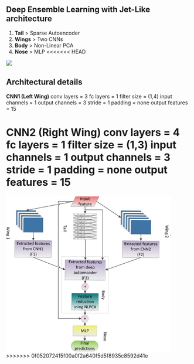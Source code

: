## Deep Ensemble Learning with Jet-Like architecture
1. <b>Tail</b>  > Sparse Autoencoder
2. <b>Wings</b> > Two CNNs
3. <b>Body</b> > Non-Linear PCA
4. <b>Nose</b> > MLP
<<<<<<< HEAD
<img src="https://www.researchgate.net/profile/Muhammad-Khan-608/publication/343318895/figure/fig1/AS:919016663171073@1596122055592/Proposed-DEL-Jet-technique_W640.jpg"/>

## Architectural details
**CNN1 (Left Wing)**
	conv layers = 3
	fc layers = 1
	filter size = (1,4)
	input channels = 1
	output channels = 3
	stride = 1
	padding = none
	output features = 15

**CNN2 (Right Wing)**
	conv layers = 4
	fc layers = 1
	filter size = (1,3)
	input channels = 1
	output channels = 3
	stride = 1
	padding = none
	output features = 15
=======
<img width="450em" src="media/JetArchitecture.jpg"/>
>>>>>>> 0f052072415f00a0f2a640f5d5f8935c8592d41e
